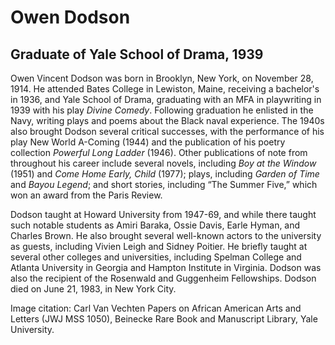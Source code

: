 # Owen Dodson
## Graduate of Yale School of Drama, 1939
Owen Vincent Dodson was born in Brooklyn, New York, on November 28, 1914. He attended Bates College in Lewiston, Maine, receiving a bachelor's in 1936, and Yale School of Drama, graduating with an MFA in playwriting in 1939 with his play *Divine Comedy*. Following graduation he enlisted in the Navy, writing plays and poems about the Black naval experience. The 1940s also brought Dodson several critical successes, with the performance of his play New World A-Coming (1944) and the publication of his poetry collection *Powerful Long Ladder* (1946). Other publications of note from throughout his career include several novels, including *Boy at the Window* (1951) and *Come Home Early, Child* (1977); plays, including *Garden of Time* and *Bayou Legend*; and short stories, including “The Summer Five,” which won an award from the Paris Review.

Dodson taught at Howard University from 1947-69, and while there taught such notable students as Amiri Baraka, Ossie Davis, Earle Hyman, and Charles Brown. He also brought several well-known actors to the university as guests, including Vivien Leigh and Sidney Poitier. He briefly taught at several other colleges and universities, including Spelman College and Atlanta University in Georgia and Hampton Institute in Virginia. Dodson was also the recipient of the Rosenwald and Guggenheim Fellowships. Dodson died on June 21, 1983, in New York City.

Image citation: Carl Van Vechten Papers on African American Arts and Letters (JWJ MSS 1050), Beinecke Rare Book and Manuscript Library, Yale University.
